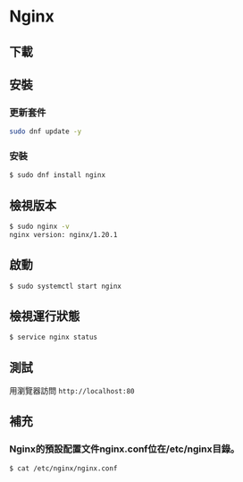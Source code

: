 # Nginx

## 下載

## 安裝

### 更新套件

``` bash
sudo dnf update -y
```

### 安裝

``` bash
$ sudo dnf install nginx
```

## 檢視版本

``` bash
$ sudo nginx -v
nginx version: nginx/1.20.1
```

## 啟動

``` bash
$ sudo systemctl start nginx
```

## 檢視運行狀態

``` bash
$ service nginx status
```

## 測試

用瀏覽器訪問 `http://localhost:80`


## 補充

### Nginx的預設配置文件nginx.conf位在/etc/nginx目錄。

``` bash
$ cat /etc/nginx/nginx.conf
```
